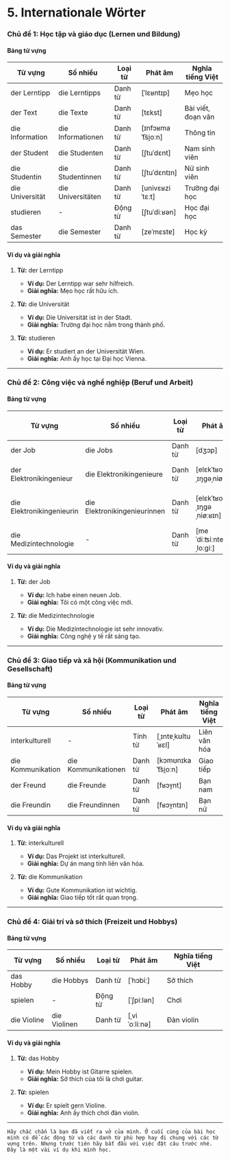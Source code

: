 # 5. Internationale Wörter
### **Chủ đề 1: Học tập và giáo dục (Lernen und Bildung)**

#### **Bảng từ vựng**

|**Từ vựng**|**Số nhiều**|**Loại từ**|**Phát âm**|**Nghĩa tiếng Việt**|
|---|---|---|---|---|
|der Lerntipp|die Lerntipps|Danh từ|[ˈlɛʁntɪp]|Mẹo học|
|der Text|die Texte|Danh từ|[tɛkst]|Bài viết, đoạn văn|
|die Information|die Informationen|Danh từ|[ɪnfɔʁmaˈt͡si̯oːn]|Thông tin|
|der Student|die Studenten|Danh từ|[ʃtuˈdɛnt]|Nam sinh viên|
|die Studentin|die Studentinnen|Danh từ|[ʃtuˈdɛntɪn]|Nữ sinh viên|
|die Universität|die Universitäten|Danh từ|[univɛʁziˈtɛːt]|Trường đại học|
|studieren|-|Động từ|[ʃtuˈdiːʁən]|Học đại học|
|das Semester|die Semester|Danh từ|[zeˈmɛstɐ]|Học kỳ|

#### **Ví dụ và giải nghĩa**

1. **Từ:** der Lerntipp
    
    - **Ví dụ:** Der Lerntipp war sehr hilfreich.
    - **Giải nghĩa:** Mẹo học rất hữu ích.
2. **Từ:** die Universität
    
    - **Ví dụ:** Die Universität ist in der Stadt.
    - **Giải nghĩa:** Trường đại học nằm trong thành phố.
3. **Từ:** studieren
    
    - **Ví dụ:** Er studiert an der Universität Wien.
    - **Giải nghĩa:** Anh ấy học tại Đại học Vienna.

---

### **Chủ đề 2: Công việc và nghề nghiệp (Beruf und Arbeit)**

#### **Bảng từ vựng**

|**Từ vựng**|**Số nhiều**|**Loại từ**|**Phát âm**|**Nghĩa tiếng Việt**|
|---|---|---|---|---|
|der Job|die Jobs|Danh từ|[dʒɔp]|Công việc|
|der Elektronikingenieur|die Elektronikingenieure|Danh từ|[elɛkˈtʁoːnɪkˌɪŋɡəˌniøːɐ̯]|Kỹ sư điện tử|
|die Elektronikingenieurin|die Elektronikingenieurinnen|Danh từ|[elɛkˈtʁoːnɪkˌɪŋɡəˌniøːʁɪn]|Nữ kỹ sư điện tử|
|die Medizintechnologie|-|Danh từ|[meˈdiːʦiːnteçnoˌloːɡiː]|Công nghệ y tế|

#### **Ví dụ và giải nghĩa**

1. **Từ:** der Job
    
    - **Ví dụ:** Ich habe einen neuen Job.
    - **Giải nghĩa:** Tôi có một công việc mới.
2. **Từ:** die Medizintechnologie
    
    - **Ví dụ:** Die Medizintechnologie ist sehr innovativ.
    - **Giải nghĩa:** Công nghệ y tế rất sáng tạo.

---

### **Chủ đề 3: Giao tiếp và xã hội (Kommunikation und Gesellschaft)**

#### **Bảng từ vựng**

|**Từ vựng**|**Số nhiều**|**Loại từ**|**Phát âm**|**Nghĩa tiếng Việt**|
|---|---|---|---|---|
|interkulturell|-|Tính từ|[ˌɪntɐˌkʊltuˈʁɛl]|Liên văn hóa|
|die Kommunikation|die Kommunikationen|Danh từ|[kɔmʊnɪkaˈt͡si̯oːn]|Giao tiếp|
|der Freund|die Freunde|Danh từ|[fʁɔʏ̯nt]|Bạn nam|
|die Freundin|die Freundinnen|Danh từ|[fʁɔʏ̯ntɪn]|Bạn nữ|

#### **Ví dụ và giải nghĩa**

1. **Từ:** interkulturell
    
    - **Ví dụ:** Das Projekt ist interkulturell.
    - **Giải nghĩa:** Dự án mang tính liên văn hóa.
2. **Từ:** die Kommunikation
    
    - **Ví dụ:** Gute Kommunikation ist wichtig.
    - **Giải nghĩa:** Giao tiếp tốt rất quan trọng.

---

### **Chủ đề 4: Giải trí và sở thích (Freizeit und Hobbys)**

#### **Bảng từ vựng**

|**Từ vựng**|**Số nhiều**|**Loại từ**|**Phát âm**|**Nghĩa tiếng Việt**|
|---|---|---|---|---|
|das Hobby|die Hobbys|Danh từ|[ˈhɔbiː]|Sở thích|
|spielen|-|Động từ|[ˈʃpiːlən]|Chơi|
|die Violine|die Violinen|Danh từ|[ˌviˈoːliːnə]|Đàn violin|

#### **Ví dụ và giải nghĩa**

1. **Từ:** das Hobby
    
    - **Ví dụ:** Mein Hobby ist Gitarre spielen.
    - **Giải nghĩa:** Sở thích của tôi là chơi guitar.
2. **Từ:** spielen
    
    - **Ví dụ:** Er spielt gern Violine.
    - **Giải nghĩa:** Anh ấy thích chơi đàn violin.
---
`Hãy chắc chắn là bạn đã viết ra vở của mình. Ở cuối cùng của bài học mình có để các động từ và các danh từ phù hợp hay đi chung với các từ vựng trên. Nhưng trước tiên hãy bắt đầu với việc đặt câu trước nhé. Đây là một vài ví dụ khi mình học. `
